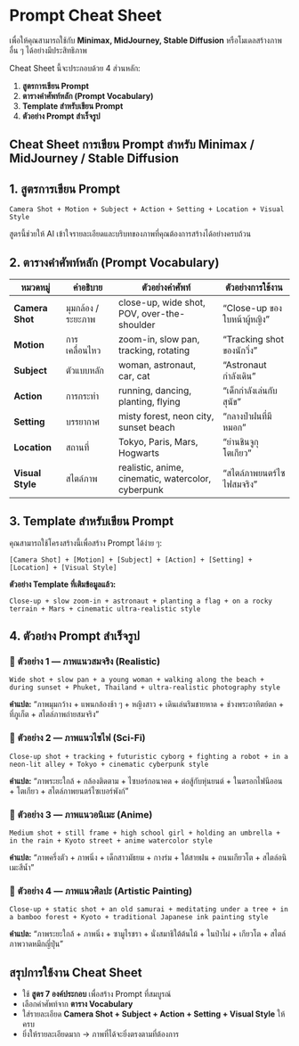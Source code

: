 

# Prompt Cheat Sheet 

เพื่อให้คุณสามารถใช้กับ **Minimax, MidJourney, Stable Diffusion** หรือโมเดลสร้างภาพอื่น ๆ ได้อย่างมีประสิทธิภาพ

Cheat Sheet นี้จะประกอบด้วย 4 ส่วนหลัก:

1. **สูตรการเขียน Prompt**
2. **ตารางคำศัพท์หลัก (Prompt Vocabulary)**
3. **Template สำหรับเขียน Prompt**
4. **ตัวอย่าง Prompt สำเร็จรูป**

## **Cheat Sheet การเขียน Prompt สำหรับ Minimax / MidJourney / Stable Diffusion**

## **1. สูตรการเขียน Prompt**

```
Camera Shot + Motion + Subject + Action + Setting + Location + Visual Style
```

สูตรนี้ช่วยให้ AI เข้าใจรายละเอียดและบริบทของภาพที่คุณต้องการสร้างได้อย่างครบถ้วน

## **2. ตารางคำศัพท์หลัก (Prompt Vocabulary)**

| หมวดหมู่         | คำอธิบาย           | ตัวอย่างคำศัพท์                                    | ตัวอย่างการใช้งาน           |
| ---------------- | ------------------ | -------------------------------------------------- | --------------------------- |
| **Camera Shot**  | มุมกล้อง / ระยะภาพ | close-up, wide shot, POV, over-the-shoulder        | “Close-up ของใบหน้าผู้หญิง” |
| **Motion**       | การเคลื่อนไหว      | zoom-in, slow pan, tracking, rotating              | “Tracking shot ของนักวิ่ง”  |
| **Subject**      | ตัวแบบหลัก         | woman, astronaut, car, cat                         | “Astronaut กำลังเดิน”       |
| **Action**       | การกระทำ           | running, dancing, planting, flying                 | “เด็กกำลังเล่นกับสุนัข”     |
| **Setting**      | บรรยากาศ           | misty forest, neon city, sunset beach              | “กลางป่าฝนที่มีหมอก”        |
| **Location**     | สถานที่            | Tokyo, Paris, Mars, Hogwarts                       | “ย่านชินจูกุ โตเกียว”       |
| **Visual Style** | สไตล์ภาพ           | realistic, anime, cinematic, watercolor, cyberpunk | “สไตล์ภาพยนตร์ไซไฟสมจริง”   |


## **3. Template สำหรับเขียน Prompt**

คุณสามารถใช้โครงสร้างนี้เพื่อสร้าง Prompt ได้ง่าย ๆ:

```
[Camera Shot] + [Motion] + [Subject] + [Action] + [Setting] + [Location] + [Visual Style]
```

**ตัวอย่าง Template ที่เติมข้อมูลแล้ว:**

```
Close-up + slow zoom-in + astronaut + planting a flag + on a rocky terrain + Mars + cinematic ultra-realistic style
```


## **4. ตัวอย่าง Prompt สำเร็จรูป**

### 🔹 **ตัวอย่าง 1 — ภาพแนวสมจริง (Realistic)**

```
Wide shot + slow pan + a young woman + walking along the beach + during sunset + Phuket, Thailand + ultra-realistic photography style
```

**คำแปล:**
“ภาพมุมกว้าง + แพนกล้องช้า ๆ + หญิงสาว + เดินเล่นริมชายหาด + ช่วงพระอาทิตย์ตก + ที่ภูเก็ต + สไตล์ภาพถ่ายสมจริง”


### 🔹 **ตัวอย่าง 2 — ภาพแนวไซไฟ (Sci-Fi)**

```
Close-up shot + tracking + futuristic cyborg + fighting a robot + in a neon-lit alley + Tokyo + cinematic cyberpunk style
```

**คำแปล:**
“ภาพระยะใกล้ + กล้องติดตาม + ไซบอร์กอนาคต + ต่อสู้กับหุ่นยนต์ + ในตรอกไฟนีออน + โตเกียว + สไตล์ภาพยนตร์ไซเบอร์พังก์”


### 🔹 **ตัวอย่าง 3 — ภาพแนวอนิเมะ (Anime)**

```
Medium shot + still frame + high school girl + holding an umbrella + in the rain + Kyoto street + anime watercolor style
```

**คำแปล:**
“ภาพครึ่งตัว + ภาพนิ่ง + เด็กสาวมัธยม + กางร่ม + ใต้สายฝน + ถนนเกียวโต + สไตล์อนิเมะสีน้ำ”


### 🔹 **ตัวอย่าง 4 — ภาพแนวศิลปะ (Artistic Painting)**

```
Close-up + static shot + an old samurai + meditating under a tree + in a bamboo forest + Kyoto + traditional Japanese ink painting style
```

**คำแปล:**
“ภาพระยะใกล้ + ภาพนิ่ง + ซามูไรชรา + นั่งสมาธิใต้ต้นไม้ + ในป่าไผ่ + เกียวโต + สไตล์ภาพวาดหมึกญี่ปุ่น”

## **สรุปการใช้งาน Cheat Sheet**

* ใช้ **สูตร 7 องค์ประกอบ** เพื่อสร้าง Prompt ที่สมบูรณ์
* เลือกคำศัพท์จาก **ตาราง Vocabulary**
* ใส่รายละเอียด **Camera Shot + Subject + Action + Setting + Visual Style** ให้ครบ
* ยิ่งให้รายละเอียดมาก → ภาพที่ได้จะยิ่งตรงตามที่ต้องการ


